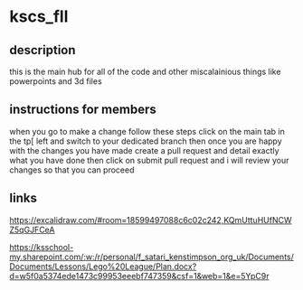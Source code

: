 # kscs_fll
## description
this is the main hub for all of the code and other miscalainious things like powerpoints and 3d files

## instructions for members
when you go to make a change follow these steps
click on the main tab in the tp[ left and switch to your dedicated branch 
then once you are happy with the changes you have made create a pull request and detail exactly what you have done
then click on submit pull request and i will review your changes so that you can proceed
## links
https://excalidraw.com/#room=18599497088c6c02c242,KQmUttuHUfNCWZ5qGJFCeA


https://ksschool-my.sharepoint.com/:w:/r/personal/f_satari_kenstimpson_org_uk/Documents/Documents/Lessons/Lego%20League/Plan.docx?d=w5f0a5374ede1473c99953eeebf747359&csf=1&web=1&e=5YpC9r
